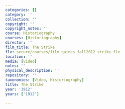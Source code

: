```yaml
---
categories: []
category: ''
collection: ''
copyright: ''
copyright_notes: ''
course: Historiography
courses: [Historiography]
director: ''
film_title: The Strike
flv: secure/courses/film_gaines_fall2012_strike.flv
location: ''
media: [video]
notes: ''
physical_description: ''
repository: ''
taxonomies: [Video, Historiography]
title: The Strike
year: '1912'
years: ['1912']

---
```

